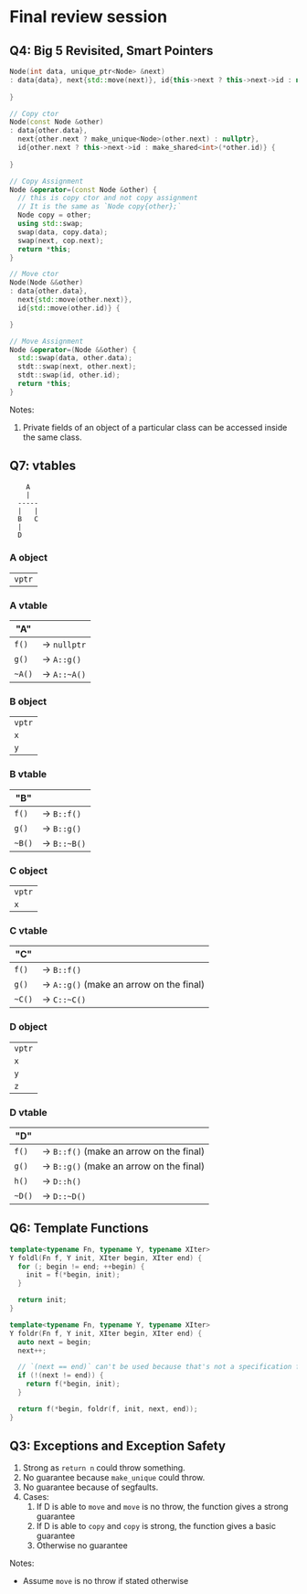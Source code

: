 # Final review session

## Q4: Big 5 Revisited, Smart Pointers

```c++
Node(int data, unique_ptr<Node> &next)
: data{data}, next{std::move(next)}, id{this->next ? this->next->id : nullptr} {
    
}

// Copy ctor
Node(const Node &other)
: data{other.data},
  next{other.next ? make_unique<Node>(other.next) : nullptr},
  id{other.next ? this->next->id : make_shared<int>(*other.id)} {
  
}

// Copy Assignment
Node &operator=(const Node &other) {
  // this is copy ctor and not copy assignment
  // It is the same as `Node copy{other};`
  Node copy = other;
  using std::swap;
  swap(data, copy.data);
  swap(next, cop.next);
  return *this;
}

// Move ctor
Node(Node &&other)
: data{other.data},
  next{std::move(other.next)},
  id{std::move(other.id)} {

}

// Move Assignment
Node &operator=(Node &&other) {
  std::swap(data, other.data);
  stdt::swap(next, other.next);
  stdt::swap(id, other.id);
  return *this;
}
```

Notes:

1. Private fields of an object of a particular class can be accessed inside the same class.

## Q7: vtables

```
    A
    |
  -----
  |   |
  B   C
  |
  D
```

### A object

||
|---|
|`vptr`|

### A vtable

|"A"||
|---|---|
|`f()`|-> `nullptr`|
|`g()`|-> `A::g()`|
|`~A()`|-> `A::~A()`|

### B object

||
|---|
|`vptr`|
|`x`|
|`y`|

### B vtable

|"B"||
|---|---|
|`f()`|-> `B::f()`|
|`g()`|-> `B::g()`|
|`~B()`|-> `B::~B()`|

### C object

||
|---|
|`vptr`|
|`x`|

### C vtable

|"C"||
|---|---|
|`f()`|-> `B::f()`|
|`g()`|-> `A::g()` (make an arrow on the final)|
|`~C()`|-> `C::~C()`|

### D object

||
|---|
|`vptr`|
|`x`|
|`y`|
|`z`|

### D vtable

|"D"||
|---|---|
|`f()`|-> `B::f()` (make an arrow on the final)|
|`g()`|-> `B::g()` (make an arrow on the final)|
|`h()`|-> `D::h()`|
|`~D()`|-> `D::~D()`|

## Q6: Template Functions

```c++
template<typename Fn, typename Y, typename XIter>
Y foldl(Fn f, Y init, XIter begin, XIter end) {
  for (; begin != end; ++begin) {
    init = f(*begin, init);
  }

  return init;
}

template<typename Fn, typename Y, typename XIter>
Y foldr(Fn f, Y init, XIter begin, XIter end) {
  auto next = begin;
  next++;

  // `(next == end)` can't be used because that's not a specification for the Iterator pattern
  if (!(next != end)) {
    return f(*begin, init);
  }

  return f(*begin, foldr(f, init, next, end));
}
```

## Q3: Exceptions and Exception Safety

1. Strong as `return n` could throw something.
1. No guarantee because `make_unique` could throw.
1. No guarantee because of segfaults.
1. Cases:
    1. If D is able to `move` and `move` is no throw, the function gives a strong guarantee
    1. If D is able to `copy` and `copy` is strong, the function gives a basic guarantee
    1. Otherwise no guarantee

Notes:

- Assume `move` is no throw if stated otherwise
